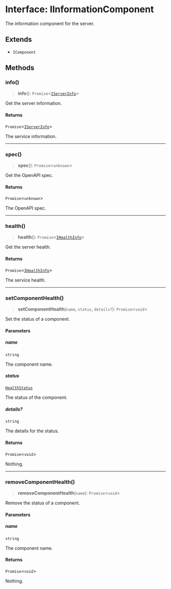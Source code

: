 # Interface: IInformationComponent

The information component for the server.

## Extends

- `IComponent`

## Methods

### info()

> **info**(): `Promise`\<[`IServerInfo`](IServerInfo.md)\>

Get the server information.

#### Returns

`Promise`\<[`IServerInfo`](IServerInfo.md)\>

The service information.

***

### spec()

> **spec**(): `Promise`\<`unknown`\>

Get the OpenAPI spec.

#### Returns

`Promise`\<`unknown`\>

The OpenAPI spec.

***

### health()

> **health**(): `Promise`\<[`IHealthInfo`](IHealthInfo.md)\>

Get the server health.

#### Returns

`Promise`\<[`IHealthInfo`](IHealthInfo.md)\>

The service health.

***

### setComponentHealth()

> **setComponentHealth**(`name`, `status`, `details?`): `Promise`\<`void`\>

Set the status of a component.

#### Parameters

##### name

`string`

The component name.

##### status

[`HealthStatus`](../type-aliases/HealthStatus.md)

The status of the component.

##### details?

`string`

The details for the status.

#### Returns

`Promise`\<`void`\>

Nothing.

***

### removeComponentHealth()

> **removeComponentHealth**(`name`): `Promise`\<`void`\>

Remove the status of a component.

#### Parameters

##### name

`string`

The component name.

#### Returns

`Promise`\<`void`\>

Nothing.
